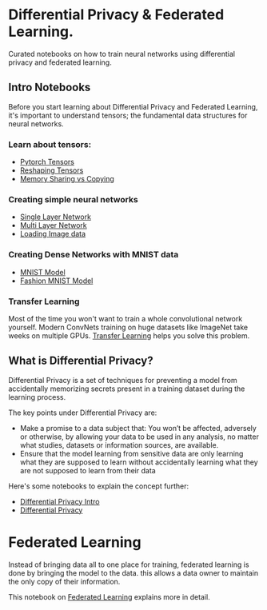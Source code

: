 # Differential Privacy & Federated Learning.
Curated notebooks on how to train neural networks using differential privacy and federated learning.


## Intro Notebooks
Before you start learning about Differential Privacy and Federated Learning,
it's important to understand tensors; the fundamental data structures for neural networks.

### Learn about tensors:
- [Pytorch Tensors](intro-notebooks/pytorch_tensors.ipynb)
- [Reshaping Tensors](intro-noteboos/reshaping_tensors.ipynb)
- [Memory Sharing vs Copying](intro-notebooks/memory_sharing_vs_copying.ipynb)


### Creating simple neural networks
- [Single Layer Network](intro-notebooks/single_layer_network.ipynb)
- [Multi Layer Network](intro-notebooks/multilayer_network.ipynb)
- [Loading Image data](intro-notebooks/loading_image_data.ipynb)


### Creating Dense Networks with MNIST data
- [MNIST Model](intro-notebooks/mnist_neural_network.ipynb)
- [Fashion MNIST Model](fashion-mnist-model/fashion_mnist_netowkr.ipynb)


### Transfer Learning
Most of the time you won't want to train a whole convolutional network yourself.
Modern ConvNets training on huge datasets like ImageNet take weeks on multiple GPUs.
[Transfer Learning](intro-notebooks/transfer_learning.ipynb) helps you solve this problem.


## What is Differential Privacy?
Differential Privacy is a set of techniques for
preventing a model from accidentally memorizing secrets present
in a training dataset during the learning process.

The key points under Differential Privacy are:

* Make a promise to a data subject that: You won’t be affected,
  adversely or otherwise, by allowing your data to be used in any analysis,
  no matter what studies, datasets or information sources, are available.
* Ensure that the model learning from sensitive data are only learning what they are
  supposed to learn without accidentally learning what they are not supposed to learn from their data

Here's some notebooks to explain the concept further:
- [Differential Privacy Intro](differential_privact_intro/intro_differential_privacy.ipynb)
- [Differential Privacy](differential-privacy/differential_privacy.ipynb)


# Federated Learning
Instead of bringing data all to one place for training,
federated learning is done by bringing the model to the data.
this allows a data owner to maintain the only copy of their information.


This notebook on [Federated Learning](federated_learning/federated_learning.ipynb) explains
more in detail.

